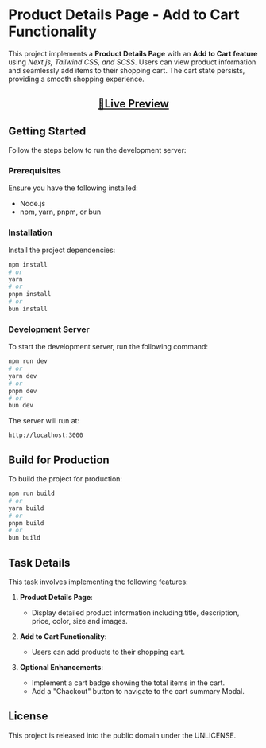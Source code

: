 # Product Details Page - Add to Cart Functionality

This project implements a **Product Details Page** with an **Add to Cart feature** using *Next.js, Tailwind CSS, and SCSS*. Users can view product information and seamlessly add items to their shopping cart. The cart state persists, providing a smooth shopping experience.

<h2 align=center>
   <a target="_blank" href="https://product-details-with-next-js.netlify.app/" rel="nofollow">👀Live Preview</a>
</h2>

## Getting Started

Follow the steps below to run the development server:

### Prerequisites
Ensure you have the following installed:
- Node.js
- npm, yarn, pnpm, or bun

### Installation
Install the project dependencies:

```bash
npm install
# or
yarn
# or
pnpm install
# or
bun install
```

### Development Server
To start the development server, run the following command:

```bash
npm run dev
# or
yarn dev
# or
pnpm dev
# or
bun dev
```

The server will run at:

```
http://localhost:3000
```

## Build for Production
To build the project for production:

```bash
npm run build
# or
yarn build
# or
pnpm build
# or
bun build
```

## Task Details
This task involves implementing the following features:

1. **Product Details Page**:
   - Display detailed product information including title, description, price, color, size and images.

2. **Add to Cart Functionality**:
   - Users can add products to their shopping cart.

3. **Optional Enhancements**:
   - Implement a cart badge showing the total items in the cart.
   - Add a "Chackout" button to navigate to the cart summary Modal.

## License

This project is released into the public domain under the UNLICENSE.

